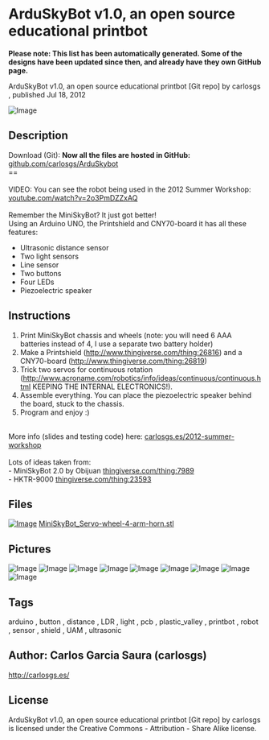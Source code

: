 ArduSkyBot v1.0, an open source educational printbot
===============
**Please note: This list has been automatically generated. Some of the designs have been updated since then, and already have they own GitHub page.**  

ArduSkyBot v1.0, an open source educational printbot [Git repo]  by carlosgs , published Jul 18, 2012

![Image](img/ArduSkyBot_hand_display_large.jpg "Title")

Description
--------
Download (Git): **Now all the files are hosted in GitHub:** <a href="https://github.com/carlosgs/ArduSkybot" target="_blank" rel="nofollow">github.com/carlosgs/ArduSkybot</a> <br />
==  <br />
<br />
VIDEO: You can see the robot being used in the 2012 Summer Workshop:  <br />
<a href="http://www.youtube.com/watch?v=2o3PmDZZxAQ" target="_blank" rel="nofollow">youtube.com/watch?v=2o3PmDZZxAQ</a> <br />
<br />
Remember the MiniSkyBot? It just got better!  <br />
Using an Arduino UNO, the Printshield and CNY70-board it has all these features:  <br />
- Ultrasonic distance sensor  <br />
- Two light sensors  <br />
- Line sensor  <br />
- Two buttons  <br />
- Four LEDs  <br />
- Piezoelectric speaker  <br />

Instructions
--------
1) Print MiniSkyBot chassis and wheels (note: you will need 6 AAA batteries instead of 4, I use a separate two battery holder)<br />
2) Make a Printshield (http://www.thingiverse.com/thing:26816) and a CNY70-board (http://www.thingiverse.com/thing:26819)<br />
3) Trick two servos for continuous rotation (http://www.acroname.com/robotics/info/ideas/continuous/continuous.html KEEPING THE INTERNAL ELECTRONICS!).<br />
4) Assemble everything. You can place the piezoelectric speaker behind the board, stuck to the chassis.<br />
5) Program and enjoy :)<br />
<br />
More info (slides and testing code) here: <a href="http://carlosgs.es/2012-summer-workshop" target="_blank" rel="nofollow">carlosgs.es/2012-summer-workshop</a><br />
<br />
Lots of ideas taken from:<br />
- MiniSkyBot 2.0 by Obijuan <a href="http://www.thingiverse.com/thing:7989" target="_blank" rel="nofollow">thingiverse.com/thing:7989</a><br />
- HKTR-9000 <a href="http://www.thingiverse.com/thing:23593" target="_blank" rel="nofollow">thingiverse.com/thing:23593</a>

Files
--------
[![Image](img/MiniSkyBot_Servo-wheel-4-arm-horn_preview_tinycard.jpg)](MiniSkyBot_Servo-wheel-4-arm-horn.stl)
 [ MiniSkyBot_Servo-wheel-4-arm-horn.stl](MiniSkyBot_Servo-wheel-4-arm-horn.stl)  



Pictures
--------
![Image](img/ArduSkyBot_display_large.jpg "Title")
![Image](img/ArduSkyBot_top_display_large.jpg "Title")
![Image](img/ArduSkyBot_bottom_display_large.jpg "Title")
![Image](img/ArduSkyBot_back_display_large.jpg "Title")
![Image](img/ArduSkyBot_detail_speaker_display_large.jpg "Title")
![Image](img/MiniSkyBot_Servo-wheel-4-arm-horn_display_large.jpg "Title")
![Image](img/ArduSkyBot_light_display_large.jpg "Title")
![Image](img/ArduSkyBot_line_follower_display_large.jpg "Title")
![Image](img/ArduSkyBot_music_display_large.jpg "Title")


Tags
--------
arduino , button , distance , LDR , light , pcb , plastic_valley , printbot , robot , sensor , shield , UAM , ultrasonic  



Author: Carlos Garcia Saura (carlosgs)
--------
<http://carlosgs.es/>  

License
--------
ArduSkyBot v1.0, an open source educational printbot [Git repo] by carlosgs is licensed under the Creative Commons - Attribution - Share Alike license.  

